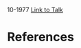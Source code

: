 

10-1977
[Link to Talk](https://www.churchofjesuschrist.org/study/general-conference/1977/10/priesthood-session?lang=eng)



# References
